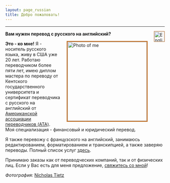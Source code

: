 ```yaml
---
layout: page_russian
title: Добро пожаловать!
---
```



-------

<a href="{{ site.baseurl }}"><img src="{{ site.baseurl }}public/english_icon.png" alt="English version of website" style="border:1px solid;border-color:rgb(196, 120, 52);width:32px;margin-left:20px;padding:0px;background:transparent;" align="right"></a>

**Вам нужен перевод с русского на английский?**

<img src="{{ site.baseurl }}public/photoshoot_crop.jpg" alt="Photo of me" style="border:3px solid;border-color:rgb(196, 120, 52);width: 250px;margin-left:20px;padding:0px;background:transparent;" align="right">

**Это - ко мне!** Я - носитель русского языка, живу в США уже 20 лет. Работаю переводчиком более пяти лет, имею диплом мастера по переводу от Кентского государственного университета и сертификат переводчика с русского на английский от <a href="http://atanet.org">Американской ассоциации переводчиков (ATA)</a>. Моя специализация - финансовый и юридический перевод.

Я также перевожу с французского на английский, занимаюсь редактированием, форматированием и транскипцией, а также заверяю переводы. Полный список услуг <a href="{{ site.baseurl }}services_russian">здесь</a>.

Принимаю заказы как от переводческих компаний, так и от физических лиц. Если у Вас есть для меня предложение, <a href="{{ site.baseurl }}contact_russian/">свяжитесь со мной</a>!

*Фотография:* <a href="ntietz.com">Nicholas Tietz</a></em></p>
